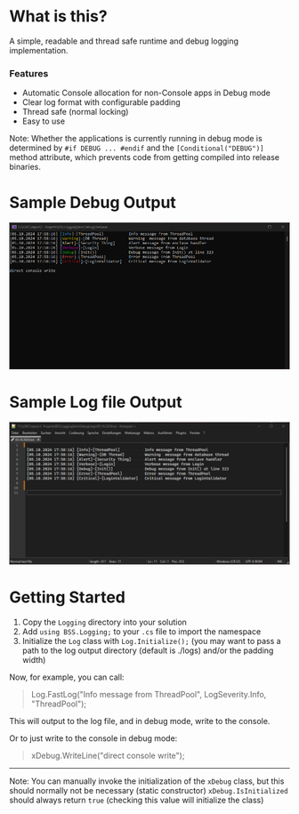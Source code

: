 ﻿# What is this?

A simple, readable and thread safe runtime and debug logging implementation.

### Features
- Automatic Console allocation for non-Console apps in Debug mode
- Clear log format with configurable padding
- Thread safe (normal locking)
- Easy to use

Note: Whether the applications is currently running in debug mode is determined by `#if DEBUG ... #endif` and the `[Conditional("DEBUG")]` method attribute, which prevents code from getting compiled into release binaries.

# Sample Debug Output

![Image](./readmeAssets/debug_cli_preview.png)

# Sample Log file Output

![Image](./readmeAssets/sampleLogFile.png)

# Getting Started

1. Copy the `Logging` directory into your solution
2. Add `using BSS.Logging;` to your `.cs` file to import the namespace
3. Initialize the `Log` class with `Log.Initialize();` (you may want to pass a path to the log output directory (default is ./logs) and/or the padding width)

Now, for example, you can call:
>    Log.FastLog("Info message from ThreadPool", LogSeverity.Info, "ThreadPool");

This will output to the log file, and in debug mode, write to the console.

Or to just write to the console in debug mode:
>    xDebug.WriteLine("direct console write");

---

Note: You can manually invoke the initialization of the `xDebug` class, but this should normally not be necessary (static constructor)
`xDebug.IsInitialized` should always return `true` (checking this value will initialize the class)